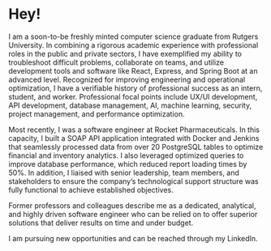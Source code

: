 # Hey!
I am a soon-to-be freshly minted computer science graduate from Rutgers University. In combining a rigorous academic experience with professional roles in the public and private sectors, I have exemplified my ability to troubleshoot difficult problems, collaborate on teams, and utilize development tools and software like React, Express, and Spring Boot at an advanced level. Recognized for improving engineering and operational optimization, I have a verifiable history of professional success as an intern, student, and worker. Professional focal points include UX/UI development, API development, database management, AI, machine learning, security, project management, and performance optimization. 

Most recently, I was a software engineer at Rocket Pharmaceuticals. In this capacity, I built a SOAP API application integrated with Docker and Jenkins that seamlessly processed data from over 20 PostgreSQL tables to optimize financial and inventory analytics. I also leveraged optimized queries to improve database performance, which reduced report loading times by 50%. In addition, I liaised with senior leadership, team members, and stakeholders to ensure the company’s technological support structure was fully functional to achieve established objectives.

Former professors and colleagues describe me as a dedicated, analytical, and highly driven software engineer who can be relied on to offer superior solutions that deliver results on time and under budget. 

I am pursuing new opportunities and can be reached through my LinkedIn.
